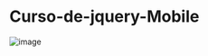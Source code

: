 # Curso-de-jquery-Mobile

![image](https://github.com/user-attachments/assets/413afd31-975f-44cd-bb71-0e1a69a27520)
